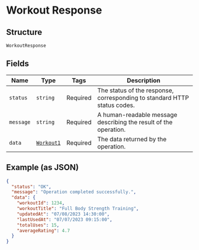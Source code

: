 
# Workout Response

## Structure

`WorkoutResponse`

## Fields

| Name | Type | Tags | Description |
|  --- | --- | --- | --- |
| `status` | `string` | Required | The status of the response, corresponding to standard HTTP status codes. |
| `message` | `string` | Required | A human-readable message describing the result of the operation. |
| `data` | [`Workout1`](../../doc/models/workout-1.md) | Required | The data returned by the operation. |

## Example (as JSON)

```json
{
  "status": "OK",
  "message": "Operation completed successfully.",
  "data": {
    "workoutId": 1234,
    "workoutTitle": "Full Body Strength Training",
    "updatedAt": "07/08/2023 14:30:00",
    "lastUsedAt": "07/07/2023 09:15:00",
    "totalUses": 15,
    "averageRating": 4.7
  }
}
```

